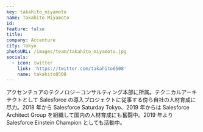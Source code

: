 ```yaml
---
key: takahito_miyamoto
name: Takahito Miyamoto
id:
feature: false
title:
company: Accenture
city: Tokyo
photoURL: /images/team/takahito_miyamoto.jpg
socials:
  - icon: twitter
    link: 'https://twitter.com/takahito0508'
    name: takahito0508
---
```


アクセンチュアのテクノロジーコンサルティング本部に所属。テクニカルアーキテクトとして Salesforce の導入プロジェクトに従事する傍ら自社の人材育成に尽力。2018 年から Salesforce Saturday Tokyo、2019 年からは Salesforce Architect Group を組織して国内の人材育成にも奮闘中。2019 年より Salesforce Einstein Champion としても活動中。
